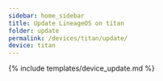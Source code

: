 ```yaml
---
sidebar: home_sidebar
title: Update LineageOS on titan
folder: update
permalink: /devices/titan/update/
device: titan
---
```

{% include templates/device_update.md %}
